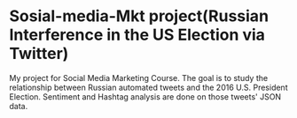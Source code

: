 # Sosial-media-Mkt project(Russian Interference in the US Election via Twitter)

My project for Social Media Marketing Course. The goal is to study the relationship between Russian automated tweets and the 2016 U.S. President Election.
Sentiment and Hashtag analysis are done on those tweets' JSON data.
